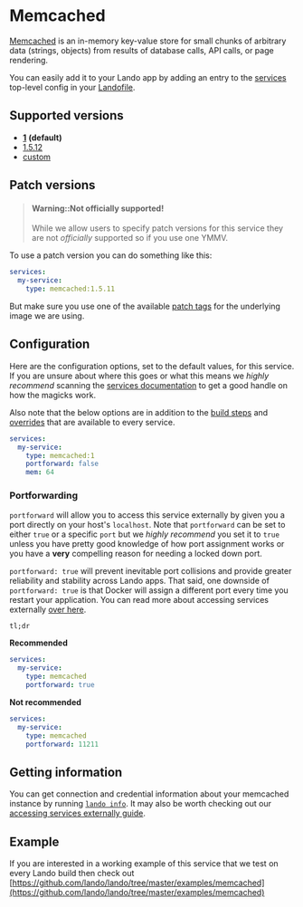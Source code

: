 Memcached
=========

[Memcached](https://memcached.org/) is an in-memory key-value store for small chunks of arbitrary data (strings, objects) from results of database calls, API calls, or page rendering.

You can easily add it to your Lando app by adding an entry to the [services](./../config/services.md) top-level config in your [Landofile](./../config/lando.yml).

Supported versions
------------------

*   **[1](https://hub.docker.com/r/bitnami/memcached)** **(default)**
*   [1.5.12](https://hub.docker.com/r/bitnami/memcached)
*   [custom](./../config/services.md#advanced)

Patch versions
--------------

> #### Warning::Not officially supported!
>
> While we allow users to specify patch versions for this service they are not *officially* supported so if you use one YMMV.

To use a patch version you can do something like this:

```yaml
services:
  my-service:
    type: memcached:1.5.11
```

But make sure you use one of the available [patch tags](https://hub.docker.com/r/bitnami/memcached/tags) for the underlying image we are using.

Configuration
-------------

Here are the configuration options, set to the default values, for this service. If you are unsure about where this goes or what this means we *highly recommend* scanning the [services documentation](./../config/services.md) to get a good handle on how the magicks work.

Also note that the below options are in addition to the [build steps](./../config/services.md#build-steps) and [overrides](./../config/services.md#overrides) that are available to every service.

```yaml
services:
  my-service:
    type: memcached:1
    portforward: false
    mem: 64
```

### Portforwarding

`portforward` will allow you to access this service externally by given you a port directly on your host's `localhost`. Note that `portforward` can be set to either `true` or a specific `port` but we *highly recommend* you set it to `true` unless you have pretty good knowledge of how port assignment works or you have a **very** compelling reason for needing a locked down port.

`portforward: true` will prevent inevitable port collisions and provide greater reliability and stability across Lando apps. That said, one downside of `portforward: true` is that Docker will assign a different port every time you restart your application. You can read more about accessing services externally [over here](./../guides/external-access.md).

`tl;dr`

**Recommended**

```yaml
services:
  my-service:
    type: memcached
    portforward: true
```

**Not recommended**

```yaml
services:
  my-service:
    type: memcached
    portforward: 11211
```

Getting information
-------------------

You can get connection and credential information about your memcached instance by running [`lando info`](./../cli/info.md). It may also be worth checking out our [accessing services externally guide](./../guides/external-access.md).

Example
-------

If you are interested in a working example of this service that we test on every Lando build then check out
[https://github.com/lando/lando/tree/master/examples/memcached](https://github.com/lando/lando/tree/master/examples/memcached)
